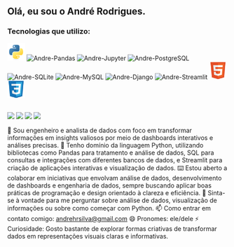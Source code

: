 ## Olá, eu sou o André Rodrigues.

### Tecnologias que utilizo:

<p align="left">
  <img src="https://raw.githubusercontent.com/devicons/devicon/master/icons/python/python-original.svg" alt="Andre-Python" width="40" height="40"/>
  <img src="https://cdn.jsdelivr.net/gh/devicons/devicon@latest/icons/pandas/pandas-original.svg" alt="Andre-Pandas" width="40" height="40"/>
  <img src="https://cdn.jsdelivr.net/gh/devicons/devicon@latest/icons/jupyter/jupyter-original.svg" alt="Andre-Jupyter" width="40" height="40"/>
  <img src="https://cdn.jsdelivr.net/gh/devicons/devicon@latest/icons/postgresql/postgresql-original.svg" alt="Andre-PostgreSQL" width="40" height="40"/>
  <img src="https://cdn.jsdelivr.net/gh/devicons/devicon@latest/icons/sqlite/sqlite-original.svg" alt="Andre-SQLite" width="40" height="40"/>
  <img src="https://cdn.jsdelivr.net/gh/devicons/devicon@latest/icons/mysql/mysql-original.svg" alt="Andre-MySQL" width="40" height="40"/>
  <img src="https://cdn.jsdelivr.net/gh/devicons/devicon@latest/icons/django/django-plain.svg" alt="Andre-Django" width="40" height="40"/>
  <img src="https://cdn.jsdelivr.net/gh/devicons/devicon@latest/icons/streamlit/streamlit-original.svg" alt="Andre-Streamlit" width="40" height="40"/>
  <img src="https://raw.githubusercontent.com/devicons/devicon/master/icons/html5/html5-original.svg" alt="Andre-HTML" width="40" height="40"/>
  <img src="https://raw.githubusercontent.com/devicons/devicon/master/icons/css3/css3-original.svg" alt="Andre-CSS" width="40" height="40"/>
</p>

  
  ##
 
<div> 
  <a href="https://www.instagram.com/andrehrsilva" target="_blank"><img src="https://img.shields.io/badge/-Instagram-%23E4405F?style=for-the-badge&logo=instagram&logoColor=white" target="_blank"></a>
  <a href="https://discord.gg/" target="_blank"><img src="https://img.shields.io/badge/Discord-7289DA?style=for-the-badge&logo=discord&logoColor=white" target="_blank"></a> 
  <a href = "mailto:contatoandrehrsilva@gmail.com"><img src="https://img.shields.io/badge/-Gmail-%23333?style=for-the-badge&logo=gmail&logoColor=white" target="_blank"></a>
  <a href="https://www.linkedin.com/in/andrehrsilva" target="_blank"><img src="https://img.shields.io/badge/-LinkedIn-%230077B5?style=for-the-badge&logo=linkedin&logoColor=white" target="_blank"></a> 
  
</div>


🌱 Sou engenheiro e analista de dados com foco em transformar informações em insights valiosos por meio de dashboards interativos e análises precisas.
🐍 Tenho domínio da linguagem Python, utilizando bibliotecas como Pandas para tratamento e análise de dados, SQL para consultas e integrações com diferentes bancos de dados, e Streamlit para criação de aplicações interativas e visualização de dados.
⌨️ Estou aberto a colaborar em iniciativas que envolvam análise de dados, desenvolvimento de dashboards e engenharia de dados, sempre buscando aplicar boas práticas de programação e design orientado à clareza e eficiência.
💬 Sinta-se à vontade para me perguntar sobre análise de dados, visualização de informações ou sobre como começar com Python.
📫 Como entrar em contato comigo: andrehrsilva@gmail.com
😄 Pronomes: ele/dele
⚡ Curiosidade: Gosto bastante de explorar formas criativas de transformar dados em representações visuais claras e informativas.

